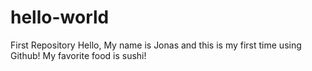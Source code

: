 # hello-world
First Repository 
Hello, My name is Jonas and this is my first time using Github!
My favorite food is sushi! 
